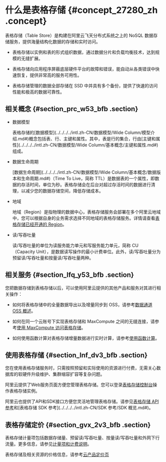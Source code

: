 # 什么是表格存储 {#concept_27280_zh .concept}

表格存储（Table Store）是构建在阿里云飞天分布式系统之上的 NoSQL 数据存储服务，提供海量结构化数据的存储和实时访问。

-   表格存储以实例和表的形式组织数据，通过数据分片和负载均衡技术，达到规模的无缝扩展。

-   表格存储向应用程序屏蔽底层硬件平台的故障和错误，能自动从各类错误中快速恢复，提供非常高的服务可用性。

-   表格存储管理的数据全部存储在 SSD 中并具有多个备份，提供了快速的访问性能和极高的数据可靠性。


## 相关概念 {#section_prc_w53_bfb .section}

-   数据模型

    表格存储的[数据模型](../../../../intl.zh-CN/数据模型/Wide Column/模型介绍.md#)概念包括表、行、主键和属性。其中，表是行的集合，行由[主键和属性](../../../../intl.zh-CN/数据模型/Wide Column/基本概念/主键和属性.md#)组成。

-   数据生命周期

     [数据生命周期](../../../../intl.zh-CN/数据模型/Wide Column/基本概念/数据版本和生命周期.md#)（Time To Live，简称 TTL）是数据表的一个属性，即数据的存活时间，单位为秒。表格存储会在后台对超过存活时间的数据进行清理，以减少您的数据存储空间，降低存储成本。

-   地域

    地域（Region）是指物理的数据中心，表格存储服务会部署在多个阿里云地域中，您可以根据自身的业务需求选择不同地域的表格存储服务。详情请查看[表格存储已经开通的 Region](intl.zh-CN/产品简介/名词解释/地域.md#)。

-   读/写吞吐量

    读/写吞吐量的单位为读服务能力单元和写服务能力单元，简称 CU （Capacity Unit），是数据读写操作的最小计费单位。此外，读/写吞吐量分为预留读/写吞吐量和按量读/写吞吐量两种。


## 相关服务 {#section_lfq_y53_bfb .section}

您把数据存储到表格存储以后，可以使用阿里云提供的其他产品和服务对其进行相关操作：

-   如何将表格存储中的全量数据导出以及增量同步到 OSS，请参考[数据通道 OSS 概述](../../../../intl.zh-CN/.md#)。

-   如何在同一个云账号下实现表格存储和 MaxCompute 之间的无缝连接，请参考[使用 MaxCompute 访问表格存储](../../../../intl.zh-CN/.md#)。

-   如何使用函数计算对表格存储增量数据进行实时计算，请参考[使用函数计算](../../../../intl.zh-CN/.md#)。


## 使用表格存储 {#section_lnf_dv3_bfb .section}

您在使用表格存储服务时，只需按照预留和实际使用的资源进行付费，无需关心数据库的软硬件升级维护、集群缩容扩容等复杂问题。

阿里云提供了Web服务页面方便您管理表格存储。您可以登录[表格存储控制台](https://ots.console.aliyun.com)操作表格存储实例。

阿里云也提供了API和SDK接口方便您灵活地管理表格存储。请参见[表格存储 API 参考](../../../../intl.zh-CN/.md#)和[表格存储 SDK 参考](../../../../intl.zh-CN/SDK 参考/SDK 概览.md#)。

## 表格存储定价 {#section_gvx_2v3_bfb .section}

表格存储计量项包括数据存储量、预留读/写吞吐量、按量读/写吞吐量和外网下行流量。更多信息，请参见[计量项和计费说明]()。

表格存储及相关资源的价格信息，请参考[云产品定价页](https://www.alibabacloud.com/product/table-store/pricing)

